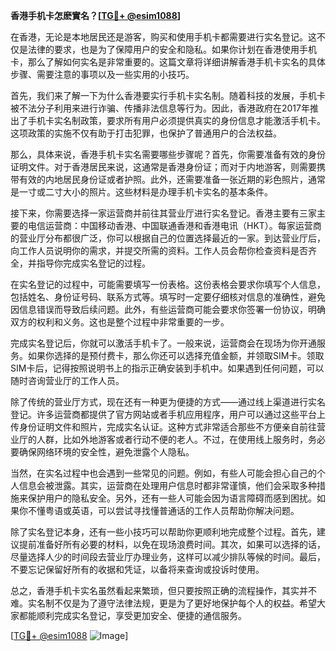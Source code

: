 **香港手机卡怎麽實名？[[TG💪+ @esim1088](https://t.me/s/esim1088)]**

在香港，无论是本地居民还是游客，购买和使用手机卡都需要进行实名登记。这不仅是法律的要求，也是为了保障用户的安全和隐私。如果你计划在香港使用手机卡，那么了解如何实名是非常重要的。这篇文章将详细讲解香港手机卡实名的具体步骤、需要注意的事项以及一些实用的小技巧。

首先，我们来了解一下为什么香港要实行手机卡实名制。随着科技的发展，手机卡被不法分子利用来进行诈骗、传播非法信息等行为。因此，香港政府在2017年推出了手机卡实名制政策，要求所有用户必须提供真实的身份信息才能激活手机卡。这项政策的实施不仅有助于打击犯罪，也保护了普通用户的合法权益。

那么，具体来说，香港手机卡实名需要哪些步骤呢？首先，你需要准备有效的身份证明文件。对于香港居民来说，这通常是香港身份证；而对于内地游客，则需要携带有效的内地居民身份证或者护照。此外，还需要准备一张近期的彩色照片，通常是一寸或二寸大小的照片。这些材料是办理手机卡实名的基本条件。

接下来，你需要选择一家运营商并前往其营业厅进行实名登记。香港主要有三家主要的电信运营商：中国移动香港、中国联通香港和香港电讯（HKT）。每家运营商的营业厅分布都很广泛，你可以根据自己的位置选择最近的一家。到达营业厅后，向工作人员说明你的需求，并提交所需的资料。工作人员会帮你检查资料是否齐全，并指导你完成实名登记的过程。

在实名登记的过程中，可能需要填写一份表格。这份表格会要求你填写个人信息，包括姓名、身份证号码、联系方式等。填写时一定要仔细核对信息的准确性，避免因信息错误而导致后续问题。此外，有些运营商可能会要求你签署一份协议，明确双方的权利和义务。这也是整个过程中非常重要的一步。

完成实名登记后，你就可以激活手机卡了。一般来说，运营商会在现场为你开通服务。如果你选择的是预付费卡，那么你还可以选择充值金额，并领取SIM卡。领取SIM卡后，记得按照说明书上的指示正确安装到手机中。如果遇到任何问题，可以随时咨询营业厅的工作人员。

除了传统的营业厅方式，现在还有一种更为便捷的方式——通过线上渠道进行实名登记。许多运营商都提供了官方网站或者手机应用程序，用户可以通过这些平台上传身份证明文件和照片，完成实名认证。这种方式非常适合那些不方便亲自前往营业厅的人群，比如外地游客或者行动不便的老人。不过，在使用线上服务时，务必要确保网络环境的安全性，避免泄露个人隐私。

当然，在实名过程中也会遇到一些常见的问题。例如，有些人可能会担心自己的个人信息会被泄露。其实，运营商在处理用户信息时都非常谨慎，他们会采取多种措施来保护用户的隐私安全。另外，还有一些人可能会因为语言障碍而感到困扰。如果你不懂粤语或英语，可以尝试寻找懂普通话的工作人员帮助你解决问题。

除了实名登记本身，还有一些小技巧可以帮助你更顺利地完成整个过程。首先，建议提前准备好所有必要的材料，以免在现场浪费时间。其次，如果可以选择的话，尽量选择人少的时间段去营业厅办理业务，这样可以减少排队等候的时间。最后，不要忘记保留好所有的收据和凭证，以备将来查询或投诉时使用。

总之，香港手机卡实名虽然看起来繁琐，但只要按照正确的流程操作，其实并不难。实名制不仅是为了遵守法律法规，更是为了更好地保护每个人的权益。希望大家都能顺利完成实名登记，享受更加安全、便捷的通信服务。

[[TG💪+ @esim1088](https://t.me/s/esim1088) ![Image](https://i.postimg.cc/4NQfJmqS/Snipaste-2025-05-13-00-14-12.png)]